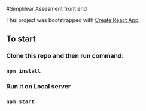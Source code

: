 #Simplilear Assesment front end

This project was bootstrapped with [Create React App](https://github.com/facebook/create-react-app).

## To start

### Clone this repo and then run command:

### `npm install`

### Run it on Local server

### `npm start`
